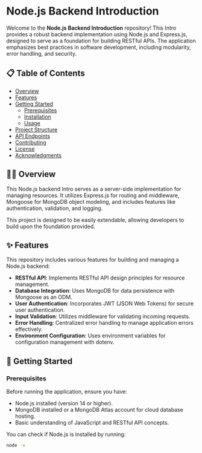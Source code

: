 # Node.js Backend Introduction

Welcome to the **Node.js Backend Introduction** repository! This Intro provides a robust backend implementation using Node.js and Express.js, designed to serve as a foundation for building RESTful APIs. The application emphasizes best practices in software development, including modularity, error handling, and security.

## 📋 Table of Contents
- [Overview](#overview)
- [Features](#features)
- [Getting Started](#getting-started)
  - [Prerequisites](#prerequisites)
  - [Installation](#installation)
  - [Usage](#usage)
- [Project Structure](#project-structure)
- [API Endpoints](#api-endpoints)
- [Contributing](#contributing)
- [License](#license)
- [Acknowledgments](#acknowledgments)

## 🧑‍💻 Overview

This Node.js backend Intro serves as a server-side implementation for managing resources. It utilizes Express.js for routing and middleware, Mongoose for MongoDB object modeling, and includes features like authentication, validation, and logging. 

This project is designed to be easily extendable, allowing developers to build upon the foundation provided.

## ✨ Features

This repository includes various features for building and managing a Node.js backend:

- **RESTful API**: Implements RESTful API design principles for resource management.
- **Database Integration**: Uses MongoDB for data persistence with Mongoose as an ODM.
- **User Authentication**: Incorporates JWT (JSON Web Tokens) for secure user authentication.
- **Input Validation**: Utilizes middleware for validating incoming requests.
- **Error Handling**: Centralized error handling to manage application errors effectively.
- **Environment Configuration**: Uses environment variables for configuration management with dotenv.

## 🚀 Getting Started

### Prerequisites

Before running the application, ensure you have:

- Node.js installed (version 14 or higher).
- MongoDB installed or a MongoDB Atlas account for cloud database hosting.
- Basic understanding of JavaScript and RESTful API concepts.

You can check if Node.js is installed by running:

```bash
node -v
```
